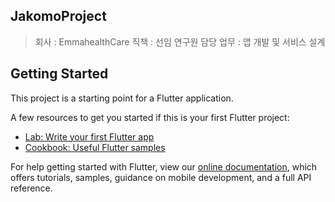 ## JakomoProject  
> 회사 : EmmahealthCare
> 직책 : 선임 연구원
> 담당 업무 : 앱 개발 및 서비스 설계


> 
## Getting Started

This project is a starting point for a Flutter application.

A few resources to get you started if this is your first Flutter project:

- [Lab: Write your first Flutter app](https://flutter.dev/docs/get-started/codelab)
- [Cookbook: Useful Flutter samples](https://flutter.dev/docs/cookbook)

For help getting started with Flutter, view our
[online documentation](https://flutter.dev/docs), which offers tutorials,
samples, guidance on mobile development, and a full API reference.

